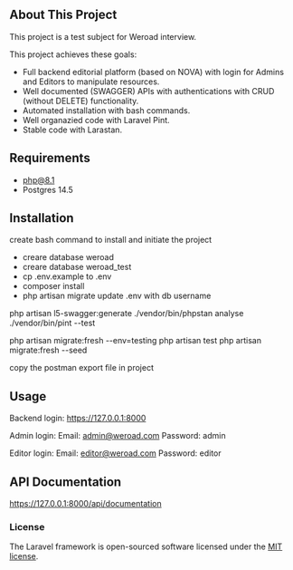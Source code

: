 ## About This Project

This project is a test subject for Weroad interview.

This project achieves these goals:
- Full backend editorial platform (based on NOVA) with login for Admins and Editors to manipulate resources.
- Well documented (SWAGGER) APIs with authentications with CRUD (without DELETE) functionality.
- Automated installation with bash commands.
- Well organazied code with Laravel Pint.
- Stable code with Larastan.

## Requirements
- php@8.1
- Postgres 14.5

## Installation

create bash command to install and initiate the project
- creare database weroad
- creare database weroad_test
- cp .env.example to .env
- composer install
- php artisan migrate
update .env with db username

php artisan l5-swagger:generate 
./vendor/bin/phpstan analyse
./vendor/bin/pint --test

php artisan migrate:fresh --env=testing
php artisan test
php artisan migrate:fresh --seed  

copy the postman export file in project
## Usage
Backend login:
https://127.0.0.1:8000

Admin login:
Email: admin@weroad.com
Password: admin

Editor login:
Email: editor@weroad.com
Password: editor

## API Documentation
https://127.0.0.1:8000/api/documentation

### License

The Laravel framework is open-sourced software licensed under the [MIT license](https://opensource.org/licenses/MIT).
